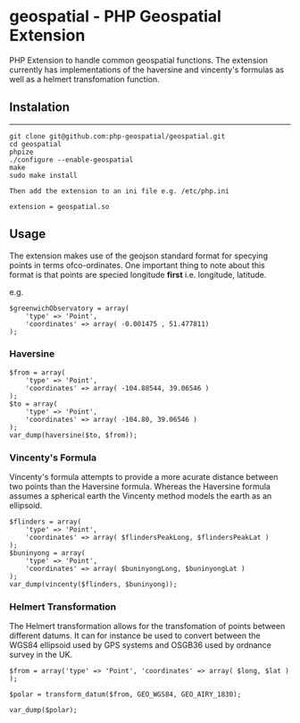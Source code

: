 # geospatial - PHP Geospatial Extension

PHP Extension to handle common geospatial functions. The extension currently has implementations of the haversine and vincenty's formulas as well as a helmert transfomation function.

## Instalation
----------------------------

    git clone git@github.com:php-geospatial/geospatial.git
    cd geospatial
    phpize
    ./configure --enable-geospatial
    make
    sudo make install

    Then add the extension to an ini file e.g. /etc/php.ini

    extension = geospatial.so

## Usage

The extension makes use of the geojson standard format for specying points in terms ofco-ordinates. One important thing to note about this format is that points are specied longitude **first** i.e. longitude, latitude.

e.g.

	$greenwichObservatory = array(
		'type' => 'Point',
		'coordinates' => array( -0.001475 , 51.477811)
	);


### Haversine

	$from = array(
		'type' => 'Point',
		'coordinates' => array( -104.88544, 39.06546 )
	);
	$to = array(
		'type' => 'Point',
		'coordinates' => array( -104.80, 39.06546 )
	);
	var_dump(haversine($to, $from));
	

### Vincenty's Formula

Vincenty's formula attempts to provide a more acurate distance between two points than the Haversine formula. Whereas the Haversine formula assumes a spherical earth the Vincenty method models the earth as an ellipsoid.

	$flinders = array(
		'type' => 'Point',
		'coordinates' => array( $flindersPeakLong, $flindersPeakLat )
	);
	$buninyong = array(
		'type' => 'Point',
		'coordinates' => array( $buninyongLong, $buninyongLat )
	);
	var_dump(vincenty($flinders, $buninyong));


### Helmert Transformation

The Helmert transformation allows for the transfomation of points between different datums. It can for instance be used to convert between the WGS84 ellipsoid used by GPS systems and OSGB36 used by ordnance survey in the UK.

	$from = array('type' => 'Point', 'coordinates' => array( $long, $lat ) );
	
	$polar = transform_datum($from, GEO_WGS84, GEO_AIRY_1830);
	
	var_dump($polar);



